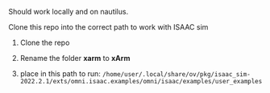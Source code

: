 Should work locally and on nautilus. 

Clone this repo into the correct path to work with ISAAC sim

1. Clone the repo

2. Rename the folder **xarm** to **xArm**

3. place in this path to run:
```/home/user/.local/share/ov/pkg/isaac_sim-2022.2.1/exts/omni.isaac.examples/omni/isaac/examples/user_examples```